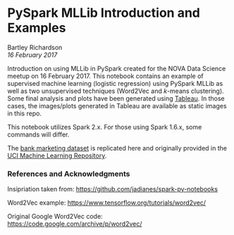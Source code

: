 # PySpark MLLib Introduction and Examples
Bartley Richardson  
_16 February 2017_  

Introduction on using MLLib in PySpark created for the NOVA Data Science meetup on 16 February 2017. This notebook contains an example of supervised machine learning (logistic regression) using PySpark MLLib as well as two unsupervised techniques (Word2Vec and _k_-means clustering). Some final analysis and plots have been generated using [Tableau](https://www.tableau.com). In those cases, the images/plots generated in Tableau are available as static images in this repo.

This notebook utilizes Spark 2.x. For those using Spark 1.6.x, some commands will differ.

The [bank marketing dataset](http://archive.ics.uci.edu/ml/datasets/Bank+Marketing#) is replicated here and originally provided in the [UCI Machine Learning Repository](http://archive.ics.uci.edu/ml/datasets.html).

### References and Acknowledgments
Insipriation taken from: https://github.com/jadianes/spark-py-notebooks

Word2Vec example: https://www.tensorflow.org/tutorials/word2vec/

Original Google Word2Vec code: https://code.google.com/archive/p/word2vec/
